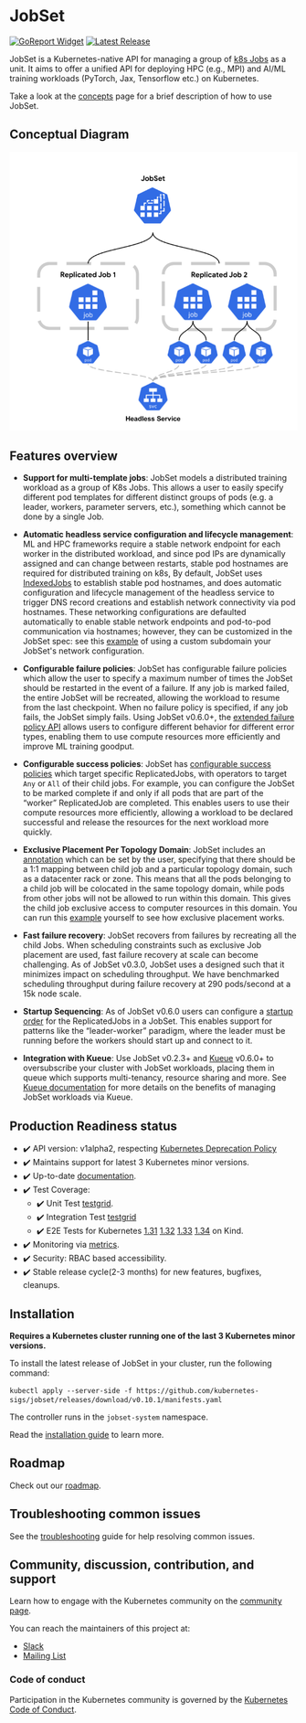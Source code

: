 # JobSet

[![GoReport Widget]][GoReport Status]
[![Latest Release](https://img.shields.io/github/v/release/kubernetes-sigs/jobset?include_prereleases)](https://github.com/kubernetes-sigs/jobset/releases/latest)

[GoReport Widget]: https://goreportcard.com/badge/github.com/kubernetes-sigs/jobset
[GoReport Status]: https://goreportcard.com/report/github.com/kubernetes-sigs/jobset

JobSet is a Kubernetes-native API for managing a group of [k8s Jobs](https://kubernetes.io/docs/concepts/workloads/controllers/job/) as a unit. It aims to offer a unified API for deploying HPC (e.g., MPI) and AI/ML training workloads (PyTorch, Jax, Tensorflow etc.) on Kubernetes.

Take a look at the [concepts](https://jobset.sigs.k8s.io/docs/concepts/) page for a brief description of how to use JobSet.

## Conceptual Diagram
<img src="site/static/images/jobset_diagram.png" alt="jobset diagram">

## Features overview

- **Support for multi-template jobs**: JobSet models a distributed training workload as a group of K8s Jobs. This allows a user to easily specify different pod templates for different distinct groups of pods (e.g. a leader, workers, parameter servers, etc.), something which cannot be done by a single Job.

- **Automatic headless service configuration and lifecycle management**: ML and HPC frameworks require a stable network endpoint for each worker in the distributed workload, and since pod IPs are dynamically assigned and can change between restarts, stable pod hostnames are required for distributed training on k8s, By default, JobSet uses [IndexedJobs](https://kubernetes.io/blog/2021/04/19/introducing-indexed-jobs/) to establish stable pod hostnames, and does automatic configuration and lifecycle management of the headless service to trigger DNS record creations and establish network connectivity via pod hostnames. These networking configurations are defaulted automatically to enable stable network endpoints and pod-to-pod communication via hostnames; however, they can be customized in the JobSet spec: see this [example](./site/static/examples/simple/jobset-with-network.yaml) of using a custom subdomain your JobSet's network configuration.

- **Configurable failure policies**: JobSet has configurable failure policies which allow the user to specify a maximum number of times the JobSet should be restarted in the event of a failure. If any job is marked failed, the entire JobSet will be recreated, allowing the workload to resume from the last checkpoint. When no failure policy is specified, if any job fails, the JobSet simply fails. Using JobSet v0.6.0+, the [extended failure policy API](https://github.com/kubernetes-sigs/jobset/tree/main/keps/262-ConfigurableFailurePolicy) allows
users to configure different behavior for different error types, enabling them to use compute resources more
efficiently and improve ML training goodput.

- **Configurable success policies**: JobSet has [configurable success policies](./site/static/examples/simple/success-policy.yaml) which target specific ReplicatedJobs, with operators to target `Any` or `All` of their child jobs. For example, you can configure the JobSet to be marked complete if and only if all pods that are part of the “worker” ReplicatedJob are completed. This enables users to use their compute resources more efficiently, allowing a workload to be declared successful and release the resources for the next workload more quickly.

- **Exclusive Placement Per Topology Domain**: JobSet includes an [annotation](https://github.com/kubernetes-sigs/jobset/blob/1ae6c0c039c21d29083de38ae70d13c2c8ec613f/examples/simple/exclusive-placement.yaml#L6) which can be set by the user, specifying that there should be a 1:1 mapping between child job and a particular topology domain, such as a datacenter rack or zone. This means that all the pods belonging to a child job will be colocated in the same topology domain, while pods from other jobs will not be allowed to run within this domain. This gives the child job exclusive access to computer resources in this domain. You can run this [example](./site/static/examples/simple/exclusive-placement.yaml) yourself to see how exclusive placement works.

- **Fast failure recovery**: JobSet recovers from failures by recreating all the child Jobs. When scheduling constraints such as exclusive Job placement are used, fast failure recovery at scale can become challenging. As of JobSet v0.3.0, JobSet uses a designed such that it minimizes impact on scheduling throughput. We have benchmarked scheduling throughput during failure recovery at 290 pods/second at a 15k node scale.

- **Startup Sequencing**: As of JobSet v0.6.0 users can configure a [startup order](./site/static/examples/startup-policy/startup-driver-ready.yaml) for the ReplicatedJobs in a JobSet. This enables support for patterns like the “leader-worker” paradigm, where the leader must be running before the workers should start up and connect to it.

- **Integration with Kueue**: Use JobSet v0.2.3+ and [Kueue](https://kueue.sigs.k8s.io/) v0.6.0+ to oversubscribe your cluster with JobSet workloads, placing them in queue which supports multi-tenancy, resource sharing and more. See [Kueue documentation](https://kueue.sigs.k8s.io/) for more details on the benefits of managing JobSet workloads via Kueue.

## Production Readiness status

- ✔️ API version: v1alpha2, respecting [Kubernetes Deprecation Policy](https://kubernetes.io/docs/reference/using-api/deprecation-policy/)
- ✔️ Maintains support for latest 3 Kubernetes minor versions.
- ✔️ Up-to-date [documentation](https://jobset.sigs.k8s.io/docs).
- ✔️ Test Coverage:
  - ✔️ Unit Test [testgrid](https://testgrid.k8s.io/sig-apps#pull-jobset-test-unit-main).
  - ✔️ Integration Test [testgrid](https://testgrid.k8s.io/sig-apps#pull-jobset-test-integration-main)
  - ✔️ E2E Tests for Kubernetes
    [1.31](https://testgrid.k8s.io/sig-apps#pull-jobset-test-e2e-main-1-31)
    [1.32](https://testgrid.k8s.io/sig-apps#pull-jobset-test-e2e-main-1-32)
    [1.33](https://testgrid.k8s.io/sig-apps#pull-jobset-test-e2e-main-1-33)
    [1.34](https://testgrid.k8s.io/sig-apps#pull-jobset-test-e2e-main-1-34)
    on Kind.
- ✔️ Monitoring via [metrics](https://jobset.sigs.k8s.io/docs/reference/metrics).
- ✔️ Security: RBAC based accessibility.
- ✔️ Stable release cycle(2-3 months) for new features, bugfixes, cleanups.

## Installation

**Requires a Kubernetes cluster running one of the last 3 Kubernetes minor versions.**

To install the latest release of JobSet in your cluster, run the following command:

```shell
kubectl apply --server-side -f https://github.com/kubernetes-sigs/jobset/releases/download/v0.10.1/manifests.yaml
```

The controller runs in the `jobset-system` namespace.

Read the [installation guide](https://jobset.sigs.k8s.io/docs/installation/) to learn more.

## Roadmap

Check out our [roadmap](https://github.com/orgs/kubernetes-sigs/projects/99/views/2).

## Troubleshooting common issues

See the [troubleshooting](https://jobset.sigs.k8s.io/docs/troubleshooting/) guide for help resolving common issues.


## Community, discussion, contribution, and support

Learn how to engage with the Kubernetes community on the [community page](http://kubernetes.io/community/).

You can reach the maintainers of this project at:

- [Slack](https://kubernetes.slack.com/messages/wg-batch)
- [Mailing List](https://groups.google.com/a/kubernetes.io/g/wg-batch)

### Code of conduct

Participation in the Kubernetes community is governed by the [Kubernetes Code of Conduct](code-of-conduct.md).
